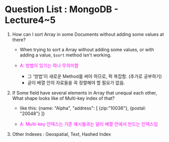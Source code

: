 # Question List : MongoDB - Lecture4~5

1. How can I sort Array in some Documents without adding some values at there?
   
   - When trying to sort a Array without adding some values, or with adding a value, `$sort` method isn't working.
   
   - <p style="color:Magenta;">A: 방법이 있기는 하나 무의미함</p> 
   
     - 그 '방법'이 새로운 Method를 써야 하므로, 퍽 복잡함. (추가로 공부하기)
     - 굳이 배열 안의 자료들을 꼭 정렬해야 할 필요가 없음.
   
2. If Some field have several elements in Array that unequal each other, What shape looks like of Multi-key index of that?
   
   - like this: {name: "Alpha", "address": [ {zip:"10036"}, {postal: "20048"} ]}
   
   - <p style="color:Magenta;">A: Multi-key 인덱스는 기존 예시들과는 달리 배열 안에서 만드는 인덱스임</p>
   
3. Other Indexes : Geospatial, Text, Hashed Index

